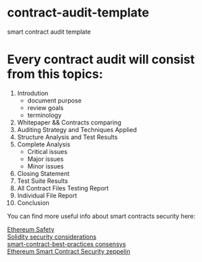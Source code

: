 # contract-audit-template
smart contract audit template
# Every contract audit will consist from this topics:
  1. Introdution
      - document purpose
      - review goals
      - terminology  
  2. Whitepaper && Contracts comparing
  3. Auditing Strategy and Techniques Applied
  4. Structure Analysis and Test Results
  5. Complete Analysis
      - Critical issues
      - Major issues
      - Minor issues
  6. Closing Statement
  7. Test Suite Results
  8. All Contract Files Testing Report
  9. Individual File Report 
  10. Conclusion


You can find more useful info about smart contracts security here:

[Ethereum Safety](https://github.com/ethereum/wiki/wiki/Safety)  
[Solidity security considerations](https://solidity.readthedocs.io/en/develop/security-considerations.html)  
[smart-contract-best-practices consensys](https://github.com/ConsenSys/smart-contract-best-practices)  
[Ethereum Smart Contract Security zeppelin](https://blog.zeppelin.solutions/onward-with-ethereum-smart-contract-security-97a827e47702)  
  
